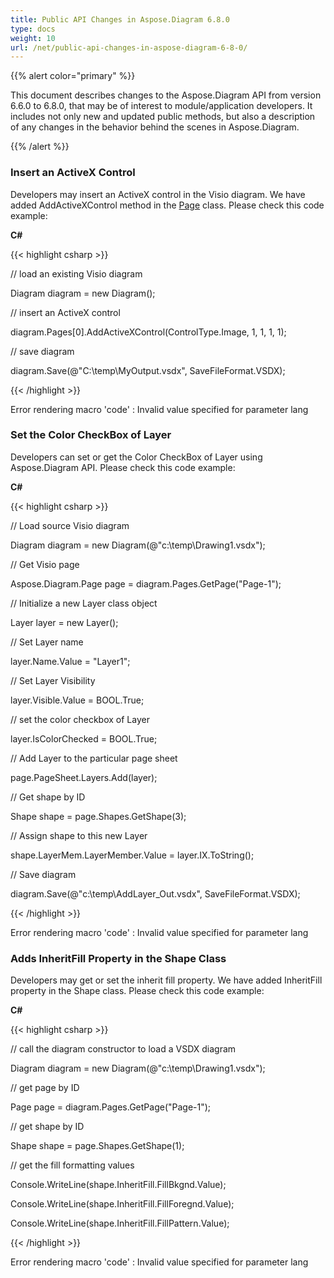 ```yaml
---
title: Public API Changes in Aspose.Diagram 6.8.0
type: docs
weight: 10
url: /net/public-api-changes-in-aspose-diagram-6-8-0/
---
```


{{% alert color="primary" %}} 

This document describes changes to the Aspose.Diagram API from version 6.6.0 to 6.8.0, that may be of interest to module/application developers. It includes not only new and updated public methods, but also a description of any changes in the behavior behind the scenes in Aspose.Diagram.

{{% /alert %}} 
### **Insert an ActiveX Control**
Developers may insert an ActiveX control in the Visio diagram. We have added AddActiveXControl method in the [Page](http://www.aspose.com/api/net/diagram/aspose.diagram/page) class. Please check this code example:

**C#**

{{< highlight csharp >}}

 // load an existing Visio diagram

Diagram diagram = new Diagram();

// insert an ActiveX control

diagram.Pages[0].AddActiveXControl(ControlType.Image, 1, 1, 1, 1);

// save diagram

diagram.Save(@"C:\temp\MyOutput.vsdx", SaveFileFormat.VSDX);

{{< /highlight >}}

Error rendering macro 'code' : Invalid value specified for parameter lang
### **Set the Color CheckBox of Layer**
Developers can set or get the Color CheckBox of Layer using Aspose.Diagram API. Please check this code example:

**C#**

{{< highlight csharp >}}

 // Load source Visio diagram

Diagram diagram = new Diagram(@"c:\temp\Drawing1.vsdx");

// Get Visio page

Aspose.Diagram.Page page = diagram.Pages.GetPage("Page-1");

// Initialize a new Layer class object

Layer layer = new Layer();

// Set Layer name

layer.Name.Value = "Layer1";

// Set Layer Visibility

layer.Visible.Value = BOOL.True;

// set the color checkbox of Layer

layer.IsColorChecked = BOOL.True;

// Add Layer to the particular page sheet

page.PageSheet.Layers.Add(layer);

// Get shape by ID

Shape shape = page.Shapes.GetShape(3);

// Assign shape to this new Layer

shape.LayerMem.LayerMember.Value = layer.IX.ToString();

// Save diagram

diagram.Save(@"c:\temp\AddLayer_Out.vsdx", SaveFileFormat.VSDX);

{{< /highlight >}}

Error rendering macro 'code' : Invalid value specified for parameter lang
### **Adds InheritFill Property in the Shape Class**
Developers may get or set the inherit fill property. We have added InheritFill property in the Shape class. Please check this code example:

**C#**

{{< highlight csharp >}}

 // call the diagram constructor to load a VSDX diagram

Diagram diagram = new Diagram(@"c:\temp\Drawing1.vsdx");

// get page by ID

Page page = diagram.Pages.GetPage("Page-1");

// get shape by ID

Shape shape = page.Shapes.GetShape(1);

// get the fill formatting values

Console.WriteLine(shape.InheritFill.FillBkgnd.Value);

Console.WriteLine(shape.InheritFill.FillForegnd.Value);

Console.WriteLine(shape.InheritFill.FillPattern.Value);

{{< /highlight >}}

Error rendering macro 'code' : Invalid value specified for parameter lang
